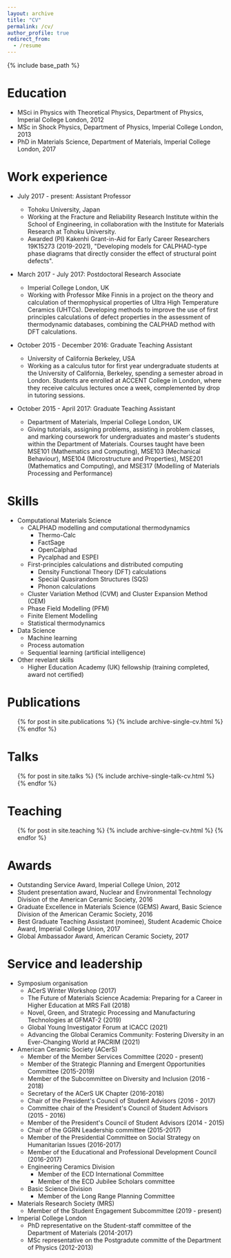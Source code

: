 ```yaml
---
layout: archive
title: "CV"
permalink: /cv/
author_profile: true
redirect_from:
  - /resume
---
```


{% include base_path %}

Education
======
* MSci in Physics with Theoretical Physics, Department of Physics, Imperial College London, 2012
* MSc in Shock Physics, Department of Physics, Imperial College London, 2013
* PhD in Materials Science, Department of Materials, Imperial College London, 2017

Work experience
======
* July 2017 - present: Assistant Professor
  * Tohoku University, Japan
  * Working at the Fracture and Reliability Research Institute within the School of Engineering, in collaboration with the Institute for Materials Research at Tohoku University.
  * Awarded (PI) Kakenhi Grant-in-Aid for Early Career Researchers 19K15273 (2019-2021), "Developing models for CALPHAD-type phase diagrams that directly consider the effect of structural point defects".

* March 2017 - July 2017: Postdoctoral Research Associate
  * Imperial College London, UK
  * Working with Professor Mike Finnis in a project on the theory and calculation of thermophysical properties of Ultra High Temperature Ceramics (UHTCs). Developing methods to improve the use of first principles calculations of defect properties in the assessment of thermodynamic databases, combining the CALPHAD method with DFT calculations.

* October 2015 - December 2016: Graduate Teaching Assistant
  * University of California Berkeley, USA
  * Working as a calculus tutor for first year undergraduate students at the University of California, Berkeley, spending a semester abroad in London. Students are enrolled at ACCENT College in London, where they receive calculus lectures once a week, complemented by drop in tutoring sessions.

* October 2015 - April 2017: Graduate Teaching Assistant
  * Department of Materials, Imperial College London, UK
  * Giving tutorials, assigning problems, assisting in problem classes, and marking coursework for undergraduates and master's students within the Department of Materials. Courses taught have been MSE101 (Mathematics and Computing), MSE103 (Mechanical Behaviour), MSE104 (Microstructure and Properties), MSE201 (Mathematics and Computing), and MSE317 (Modelling of Materials Processing and Performance)

Skills
======
* Computational Materials Science
  * CALPHAD modelling and computational thermodynamics 
    * Thermo-Calc
    * FactSage
    * OpenCalphad
    * Pycalphad and ESPEI
  * First-principles calculations and distributed computing
    * Density Functional Theory (DFT) calculations 
    * Special Quasirandom Structures (SQS)
    * Phonon calculations
  * Cluster Variation Method (CVM) and Cluster Expansion Method (CEM)
  * Phase Field Modelling (PFM)
  * Finite Element Modelling
  * Statistical thermodynamics
* Data Science
  * Machine learning
  * Process automation
  * Sequential learning (artificial intelligence)
* Other revelant skills
  * Higher Education Academy (UK) fellowship (training completed, award not certified) 

Publications
======
  <ul>{% for post in site.publications %}
    {% include archive-single-cv.html %}
  {% endfor %}</ul>
  
Talks
======
  <ul>{% for post in site.talks %}
    {% include archive-single-talk-cv.html %}
  {% endfor %}</ul>
  
Teaching
======
  <ul>{% for post in site.teaching %}
    {% include archive-single-cv.html %}
  {% endfor %}</ul>

Awards
======
* Outstanding Service Award, Imperial College Union, 2012
* Student presentation award, Nuclear and Environmental Technology Division of the American Ceramic Society, 2016
* Graduate Excellence in Materials Science (GEMS) Award, Basic Science Division of the American Ceramic Society, 2016
* Best Graduate Teaching Assistant (nominee), Student Academic Choice Award, Imperial College Union, 2017
* Global Ambassador Award, American Ceramic Society, 2017
  
Service and leadership
======
* Symposium organisation
  * ACerS Winter Workshop (2017)
  * The Future of Materials Science Academia: Preparing for a Career in Higher Education at MRS Fall (2018)
  * Novel, Green, and Strategic Processing and Manufacturing Technologies at GFMAT-2 (2019)
  * Global Young Investigator Forum at ICACC (2021)
  * Advancing the Global Ceramics Community: Fostering Diversity in an Ever-Changing World at PACRIM (2021)
* American Ceramic Society (ACerS)
  * Member of the Member Services Committee (2020 - present)
  * Member of the Strategic Planning and Emergent Opportunities Committee (2015-2019)
  * Member of the Subcommittee on Diversity and Inclusion (2016 - 2018)
  * Secretary of the ACerS UK Chapter (2016-2018)
  * Chair of the President's Council of Student Advisors (2016 - 2017)
  * Committee chair of the President's Council of Student Advisors (2015 - 2016)
  * Member of the President's Council of Student Advisors (2014 - 2015)
  * Chair of the GGRN Leadership committee (2015-2017)
  * Member of the Presidential Committee on Social Strategy on Humanitarian Issues (2016-2017)
  * Member of the Educational and Professional Development Council (2016-2017)
  * Engineering Ceramics Division
    * Member of the ECD International Committee
    * Member of the ECD Jubilee Scholars committee
  * Basic Science Division
    * Member of the Long Range Planning Committee
* Materials Research Society (MRS)
  * Member of the Student Engagement Subcommittee (2019 - present)
* Imperial College London
  * PhD representative on the Student-staff committee of the Department of Materials (2014-2017)
  * MSc representative on the Postgradute committe of the Department of Physics (2012-2013)


